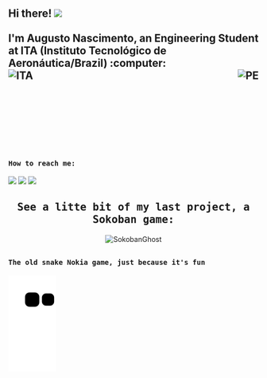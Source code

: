 <!--
//### Hi there! 👋
**AugustoNasc/AugustoNasc** is a ✨ _special_ ✨ repository because its `README.md` (this file) appears on your GitHub profile.

Here are some ideas to get you started:

- 🔭 I’m currently working on ...
- 🌱 I’m currently learning ...
- 👯 I’m looking to collaborate on ...
- 🤔 I’m looking for help with ...
- 💬 Ask me about ...
- 📫 How to reach me: ...
- 😄 Pronouns: ...
- ⚡ Fun fact: ...
-->
<h2 align="left">
 <abc>
    <br>Hi there! <img src="https://user-images.githubusercontent.com/42378118/110234147-e3259600-7f4e-11eb-95be-0c4047144dea.gif" width="30"><br>
    <br> I'm Augusto Nascimento, an Engineering Student at ITA (Instituto Tecnológico de Aeronáutica/Brazil) :computer:<br>
    <img align="left" alt="ITA" height="150" width="380" src="http://www.aeitaonline.com.br/wiki/images/7/78/Brasao_ITA_cmyk.gif">
    <img align="right" alt="PE" src="https://www.gifs-animados.net/bandeira/bandeira_pernambuco.gif">
    
  <br>
  <br>
  <br>
  <br>
  <br>
  <br>
  
  </abc>
 
</h2> 

##
<h4 align="left"><samp> How to reach me:  </samp></h4>
<a href = "mailto:augnoliv@gmail.com"><img src="https://img.shields.io/badge/-Gmail-%23333?style=for-the-badge&logo=gmail&logoColor=white" target="_blank"></a>
<a href="https://www.linkedin.com/in/augusto-nascimento-84a905260/" target="_blank"><img src="https://img.shields.io/badge/-LinkedIn-%230077B5?style=for-the-badge&logo=linkedin&logoColor=white" target="_blank"></a> 
<a href="https://instagram.com/augustonascimento_olv" target="_blank"><img src="https://img.shields.io/badge/-Instagram-%23E4405F?style=for-the-badge&logo=instagram&logoColor=white" target="_blank"></a>

## 

<h2 align="center"><samp> See a litte bit of my last project, a Sokoban game: </samp></h2>
<p align="center">
    <img align="center" alt="SokobanGhost" src="https://media.giphy.com/media/xcBg6iDmOYrtQrvgJM/giphy.gif">
    
</p>
  
##

<h4 align="left"><samp> The old snake Nokia game, just because it's fun  </samp></h4>
  
![Snake Animation](https://raw.githubusercontent.com/rafaballerini/rafaballerini/8082840dd4c64b2b8df9e2dc23b1730bbf0c0e73/github-contribution-grid-snake.svg)

## 
